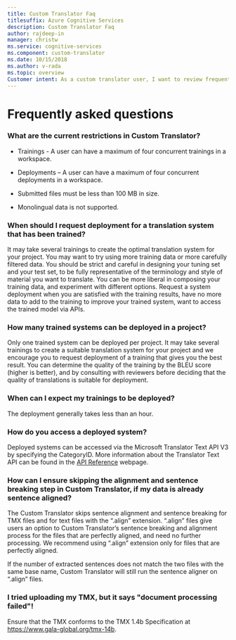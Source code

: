 ```yaml
---
title: Custom Translator Faq
titlesuffix: Azure Cognitive Services
description: Custom Translator Faq
author: rajdeep-in
manager: christw
ms.service: cognitive-services
ms.component: custom-translator
ms.date: 10/15/2018
ms.author: v-rada
ms.topic: overview
Customer intent: As a custom translator user, I want to review frequently asked questions, so that my questions are clarified.
---
```


# Frequently asked questions

### What are the current restrictions in Custom Translator?

-   Trainings - A user can have a maximum of four concurrent trainings in a
    workspace.

-   Deployments – A user can have a maximum of four concurrent deployments in a workspace.

-   Submitted files must be less than 100 MB in size.

-   Monolingual data is not supported.

### When should I request deployment for a translation system that has been trained?

It may take several trainings to create the optimal translation system for your project. You may want to try using more training data or more carefully filtered data. You should
be strict and careful in designing your tuning set and your test set, to be
fully representative of the terminology and style of material you want to
translate. You can be more liberal in composing your training data, and
experiment with different options. Request a system deployment when you are
satisfied with the training results, have no more data to add to the training to
improve your trained system, want to access the trained model via APIs.

### How many trained systems can be deployed in a project?

Only one trained system can be deployed per project. It may take several
trainings to create a suitable translation system for your project and we
encourage you to request deployment of a training that gives you the best
result. You can determine the quality of the training by the BLEU score (higher
is better), and by consulting with reviewers before deciding that the quality of
translations is suitable for deployment.

### When can I expect my trainings to be deployed?

The deployment generally takes less than an hour.

### How do you access a deployed system?

Deployed systems can be accessed via the Microsoft Translator Text API V3 by
specifying the CategoryID. More information about the Translator Text API can
be found in the [API
Reference](https://docs.microsoft.com/en-us/azure/cognitive-services/translator/reference/v3-0-reference)
webpage.

### How can I ensure skipping the alignment and sentence breaking step in Custom Translator, if my data is already sentence aligned?

The Custom Translator skips sentence alignment and sentence breaking for TMX
files and for text files with the “.align” extension. “.align” files give users
an option to Custom Translator’s sentence breaking and alignment process for the
files that are perfectly aligned, and need no further processing. We recommend
using “.align” extension only for files that are perfectly aligned.

If the number of extracted sentences does not match the two files with the same
base name, Custom Translator will still run the sentence aligner on “.align”
files.

### I tried uploading my TMX, but it says "document processing failed"!

Ensure that the TMX conforms to the TMX 1.4b Specification at
<https://www.gala-global.org/tmx-14b>.
